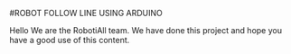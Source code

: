 #ROBOT FOLLOW LINE USING ARDUINO

Hello
We are the RobotiAll team.
We have done this project and hope you have a good use of this content.
